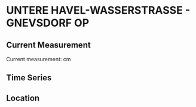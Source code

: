 # UNTERE HAVEL-WASSERSTRASSE - GNEVSDORF OP

## Current Measurement

Current measurement: <Value topic="rivers/pegel-online/UHW/GNEVSDORF-OP/measurementValue"/> cm

## Time Series

<TimeSeries topic="rivers/pegel-online/UHW/GNEVSDORF-OP/measurementValue" period="week" />

## Location

<WorldMap>
  <Marker lat="52.90760637208466" lon="11.88724545245039" labelTopic="rivers/pegel-online/UHW/GNEVSDORF-OP/measurementValue" />
</WorldMap>
